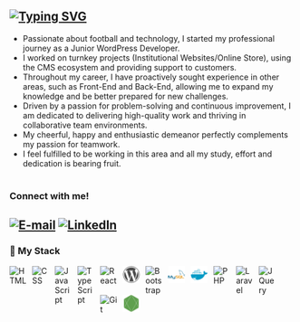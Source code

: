 
## <a href="https://git.io/typing-svg"><img src="https://readme-typing-svg.demolab.com?font=Bree+Serif&pause=1000&color=D6F722&width=435&lines=Hello%2C+I%C2%B4m+Wanderley+Pereira+%F0%9F%91%A8%F0%9F%8F%BD%E2%80%8D%F0%9F%92%BB" alt="Typing SVG" /></a>

- Passionate about football and technology, I started my professional journey as a Junior WordPress Developer.
- I worked on turnkey projects (Institutional Websites/Online Store), using the CMS ecosystem and providing support to customers.
- Throughout my career, I have proactively sought experience in other areas, such as Front-End and Back-End, allowing me to expand my knowledge and be better prepared for new challenges.
- Driven by a passion for problem-solving and continuous improvement, I am dedicated to delivering high-quality work and thriving in collaborative team environments.
- My cheerful, happy and enthusiastic demeanor perfectly complements my passion for teamwork.
- I feel fulfilled to be working in this area and all my study, effort and dedication is bearing fruit.

#

<h3 align="left">Connect with me!</h3>

[![E-mail](https://img.shields.io/badge/-Email-000?style=for-the-badge&logo=microsoft-outlook&logoColor=FF00F6&color:FFF)](mailto:vaz_pereira15@hotmail.com)
[![LinkedIn](https://img.shields.io/badge/-LinkedIn-000?style=for-the-badge&logo=linkedin&logoColor=FF00F6&color:FFF)](https://www.linkedin.com/in/iamwanderley/)
-
### <h3 align="left">🤖 My Stack</h3>
<img 
    align="left" 
    alt="HTML"
    title="HTML" 
    width="30px" 
    style="padding-right: 10px;" 
    src="https://cdn.jsdelivr.net/gh/devicons/devicon@latest/icons/html5/html5-original.svg" 
/>
<img 
    align="left" 
    alt="CSS" 
    title="CSS"
    width="30px" 
    style="padding-right: 10px;" 
    src="https://cdn.jsdelivr.net/gh/devicons/devicon@latest/icons/css3/css3-original.svg" 
/>
<img 
    align="left" 
    alt="JavaScript" 
    title="JavaScript"
    width="30px" 
    style="padding-right: 10px;" 
    src="https://cdn.jsdelivr.net/gh/devicons/devicon@latest/icons/javascript/javascript-original.svg" 
/>
<img 
    align="left" 
    alt="TypeScript"
    title="TypeScript" 
    width="30px" 
    style="padding-right: 10px;" 
    src="https://cdn.jsdelivr.net/gh/devicons/devicon@latest/icons/typescript/typescript-original.svg" 
/>
<img 
    align="left" 
    alt="React"
    title="React" 
    width="30px" 
    style="padding-right: 10px;" 
    src="https://cdn.jsdelivr.net/gh/devicons/devicon@latest/icons/react/react-original.svg" 
/>
<img 
    align="left" 
    alt="WordPress" 
    title="WordPress"
    width="30px" 
    style="padding-right: 10px;" 
    src="https://raw.githubusercontent.com/devicons/devicon/master/icons/wordpress/wordpress-plain.svg" 
/>
<img 
    align="left" 
    alt="Bootstrap"
    title="Bootstrap" 
    width="30px" 
    style="padding-right: 10px;" 
    src="https://cdn.jsdelivr.net/gh/devicons/devicon@latest/icons/bootstrap/bootstrap-original.svg" 
/>
<img 
    align="left" 
    alt="MySQL" 
    title="MySQ"
    width="30px" 
    style="padding-right: 10px;" 
    src="https://raw.githubusercontent.com/devicons/devicon/master/icons/mysql/mysql-original-wordmark.svg" 
/>
<img 
    align="left" 
    alt="Docker" 
    title="Docker"
    width="30px" 
    style="padding-right: 10px;" 
    src="https://raw.githubusercontent.com/devicons/devicon/master/icons/docker/docker-plain.svg" 
/>
<img 
    align="left" 
    alt="PHP" 
    title="PHP"
    width="30px" 
    style="padding-right: 10px;" 
    src="https://cdn.jsdelivr.net/gh/devicons/devicon@latest/icons/php/php-original.svg" 
/>
<img 
    align="left" 
    alt="Laravel" 
    title="Laravel"
    width="30px" 
    style="padding-right: 10px;" 
    src="https://cdn.jsdelivr.net/gh/devicons/devicon@latest/icons/laravel/laravel-original.svg" 
/>
<img 
    align="left" 
    alt="JQuery" 
    title="JQuery"
    width="30px" 
    style="padding-right: 10px;" 
    src="https://cdn.jsdelivr.net/gh/devicons/devicon@latest/icons/jquery/jquery-original.svg" 
/>
<img 
    align="left" 
    alt="Git" 
    title="Git"
    width="30px" 
    style="padding-right: 10px;" 
    src="https://cdn.jsdelivr.net/gh/devicons/devicon@latest/icons/git/git-original.svg" 
/>
<img 
    align="left" 
    alt="Nodejs" 
    title="Nodejs"
    width="30px" 
    style="padding-right: 10px;" 
    src="https://raw.githubusercontent.com/devicons/devicon/master/icons/nodejs/nodejs-plain.svg" 
/>

<br/>
<br/>
